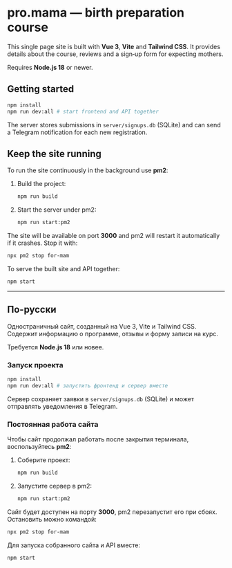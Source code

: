 # pro.mama — birth preparation course

This single page site is built with **Vue&nbsp;3**, **Vite** and **Tailwind&nbsp;CSS**. It provides details about the course, reviews and a sign‑up form for expecting mothers.

Requires **Node.js 18** or newer.

## Getting started

```bash
npm install
npm run dev:all # start frontend and API together
```

The server stores submissions in `server/signups.db` (SQLite) and can send a Telegram notification for each new registration.

## Keep the site running

To run the site continuously in the background use **pm2**:

1. Build the project:

   ```bash
   npm run build
   ```

2. Start the server under pm2:

   ```bash
   npm run start:pm2
   ```

The site will be available on port **3000** and pm2 will restart it automatically if it crashes. Stop it with:

```bash
npx pm2 stop for-mam
```

To serve the built site and API together:

```bash
npm start
```

---

## По-русски

Одностраничный сайт, созданный на Vue 3, Vite и Tailwind CSS. Содержит информацию о программе, отзывы и форму записи на курс.

Требуется **Node.js 18** или новее.

### Запуск проекта

```bash
npm install
npm run dev:all # запустить фронтенд и сервер вместе
```

Сервер сохраняет заявки в `server/signups.db` (SQLite) и может отправлять уведомления в Telegram.

### Постоянная работа сайта

Чтобы сайт продолжал работать после закрытия терминала, воспользуйтесь **pm2**:

1. Соберите проект:

   ```bash
   npm run build
   ```

2. Запустите сервер в pm2:

   ```bash
   npm run start:pm2
   ```

Сайт будет доступен на порту **3000**, pm2 перезапустит его при сбоях. Остановить можно командой:

```bash
npx pm2 stop for-mam
```

Для запуска собранного сайта и API вместе:

```bash
npm start
```
